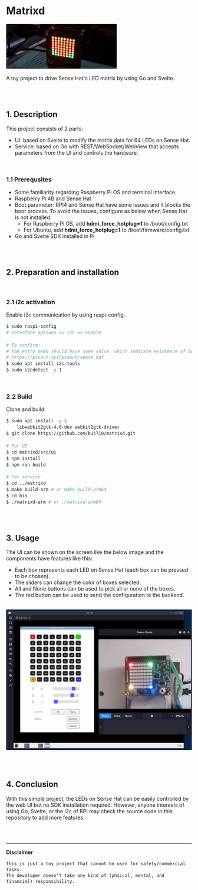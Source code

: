 # Matrixd

<img src="assets/heart.png" width="300">

A toy project to drive Sense Hat's LED matrix by using Go and Svelte. 

<br/><br/>

## 1. Description

This project consists of 2 parts:
- UI: based on Svelte to modify the matrix data for 64 LEDs on Sense Hat.
- Service: based on Go with REST/WebSocket/WebView that accepts parameters from the UI and controls the hardware.

<br/>

### 1.1 Prerequsites

- Some familiarity regarding Raspberry Pi OS and terminal interface.
- Raspberry Pi 4B and Sense Hat
- Boot parameter: RPI4 and Sense Hat have some issues and it blocks the boot process. To avoid the issues, configure as below when Sense Hat is not installed:
     - For Raspberry Pi OS, add **hdmi_force_hotplug=1** to /boot/config.txt
     - For Ubuntu, add **hdmi_force_hotplug=1** to /boot/firmware/config.txt
- Go and Svelte SDK installed in Pi

<br/><br/>

## 2. Preparation and installation

<br/>

### 2.1 i2c activation

Enable i2c communication by using raspi-config.

```sh
$ sudo raspi-config
# Interface options => I2C => Enable

# To confirm:
# The entry 0x46 should have some value, which indicate existence of AATINY MCU
# https://pinout.xyz/pinout/sense_hat
$ sudo apt install i2c-tools
$ sudo i2cdetect -y 1 
```

<br/>

### 2.2 Build

Clone and build:
```sh
$ sudo apt install -y \
    libwebkit2gtk-4.0-dev webkit2gtk-driver
$ git clone https://github.com/bus710/matrixd.git

# For UI
$ cd matrixd/src/ui
$ npm install
$ npm run build

# For service
$ cd ../matrixd
$ make build-arm # or make build-arm64
$ cd bin
$ ./matrixd-arm # or ./matrixd-arm64
```

<br/><br/>

## 3. Usage

The UI can be shown on the screen like the below image and the components have features like this:
- Each box represents each LED on Sense Hat (each box can be pressed to be chosen).
- The sliders can change the color of boxes selected.
- All and None buttons can be used to pick all or none of the boxes.
- The red button can be used to send the configuration to the backend. 

<br/>

<img src="assets/ui_example.png" width="640">

<br/><br/>

## 4. Conclusion

With this simple project, the LEDs on Sense Hat can be easily controlled by the web UI but no SDK installation required. However, anyone interests of using Go, Svelte, or the i2c of RPI may check the source code in this repository to add more features. 

<br/><br/>

----

**Disclaimer**

```
This is just a toy project that cannot be used for safety/commercial tasks.   
The developer doesn't take any kind of (phsical, mental, and financial) responsibility. 
```
